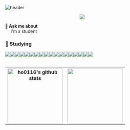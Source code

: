 ![header](https://capsule-render.vercel.app/api?type=waving&color=BBA8FF&height=300&section=header&section=right&text=Welcome%20to%20ho0116's%20GitHub%20👋&animation=twinkling&fontSize=35&fontAlignY=40&fontAlign=65)

<div align="center">
  
<a href="https://hits.seeyoufarm.com"><img src="https://hits.seeyoufarm.com/api/count/incr/badge.svg?url=https%3A%2F%2Fgithub.com%2Fho0116%2Fhit-counter&count_bg=%23DCD0FF&title_bg=%236C667C&icon=&icon_color=%23E7E7E7&title=hits&edge_flat=false"/></a>
</div>


<strong>💬 Ask me about</strong>  
  &emsp; I'm a student

  
### 📖 Studying
<div style="display:flex; flex-direction:row;">
  <img src="https://img.shields.io/badge/python-3776AB?style=for-the-badge&logo=python&logoColor=white"> 
  <img src="https://img.shields.io/badge/Java-007396?style=for-the-badge&logo=openjdk&logoColor=white"> 
  <img src="https://img.shields.io/badge/html5-E34F26?style=for-the-badge&logo=html5&logoColor=white"> 
  <img src="https://img.shields.io/badge/css-1572B6?style=for-the-badge&logo=css3&logoColor=white"> 
  <img src="https://img.shields.io/badge/javascript-F7DF1E?style=for-the-badge&logo=javascript&logoColor=black"> 
  <br>
  <img src="https://img.shields.io/badge/oracle-F80000?style=for-the-badge&logo=oracle&logoColor=white"> 
  <img src="https://img.shields.io/badge/mysql-4479A1?style=for-the-badge&logo=mysql&logoColor=white">
  <img src="https://img.shields.io/badge/tensorflow-FF6F00?style=for-the-badge&logo=tensorflow&logoColor=white"> 
  <img src="https://img.shields.io/badge/jquery-0769AD?style=for-the-badge&logo=jquery&logoColor=white"> 
  <br>
  <img src="https://img.shields.io/badge/Bootstrap-7952B3?style=flat-square&logo=bootstrap&logoColor=white"> 
  <img src="https://img.shields.io/badge/Spring Boot-6DB33F?style=flat-square&logo=spring boot&logoColor=white"> 
  <img src="https://img.shields.io/badge/Vue.js-4FC08D?style=flat-square&logo=vuedotjs&logoColor=white">
  <img src="https://img.shields.io/badge/Android Studio-3DDC84?style=flat-square&logo=androidstudio&logoColor=white">
  <br>
  <img src="https://img.shields.io/badge/Jupyter-F37626?style=flat-square&logo=jupyter&logoColor=white"> 
  <img src="https://img.shields.io/badge/Eclipse-2C2255?style=flat-square&logo=eclipseide&logoColor=white"> 
  <img src="https://img.shields.io/badge/Vscode-007ACC?style=flat-square&logo=visualstudiocode&logoColor=white"> 
  <img src="https://img.shields.io/badge/Pycharm-000000?style=flat-square&logo=pycharm&logoColor=white"> 
  <img src="https://img.shields.io/badge/Spring-6DB33F?style=flat-square&logo=spring&logoColor=white">
  <br>
</div><br>

  
<table>
  <tr>
    <th><a href="https://github.com/ho0116"><img style="height:180px" src="https://github-readme-stats.vercel.app/api?username=ho0116&show_icons=true&include_all_commits=true&theme=buefy&hide_border=true" alt="ho0116's github stats" /></a></th>
    <th><a href="https://github.com/ho0116"><img style="height:180px" src="https://github-readme-stats-sigma-five.vercel.app/api/top-langs/?username=ho0116&layout=compact&theme=buefy&hide_border=true"/></a></th>
  </tr>
</table>
